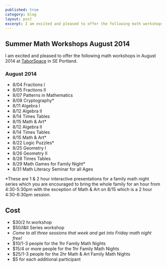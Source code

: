 ```yaml
---
published: true
category: blog
layout: post
excerpt: I am excited and pleased to offer the following math workshops in August 2014 at TaborSpace in SE Portland.
---
```


## Summer Math Workshops August 2014
I am excited and pleased to offer the following math workshops in August 2014 at [TaborSpace](http://taborspace.org/about/) in SE Portland.


### August 2014
-	8/04 Fractions I
-	8/05 Fractions II
-	8/07 Patterns in Mathematics
-	8/08 Cryptography*
-	8/11 Algebra I
-	8/12 Algebra II
-	8/14 Times Tables
-	8/15 Math & Art*
-	8/12 Algebra II
-	8/14 Times Tables
-	8/15 Math & Art*
-	8/22 Logic Puzzles*
-	8/25 Geometry I
-	8/26 Geometry II
-	8/28 Times Tables
-	8/29 Math Games for Family Night*
-	8/31 Math Literacy Seminar for all Ages

*These are 1 & 2 hour interactive presentations for a family math night series which you are encouraged to bring the whole family for an hour from 4:30-5:30pm with the exception of Math & Art on 8/15 which is a 2 hour 4:30-6:30pm session.

## Cost
-	$30/2 hr.workshop
-	$50/I&II Series workshop
-	_Come to all three sessions that week and get into Friday math night free!_
-	$10/1-3 people for the 1hr Family Math Nights
-	$15/4 or more people for the 1hr Family Math Nights
-	$25/1-3 people for the 2hr Math & Art Family Math Nights
-	$5 for each additional participant